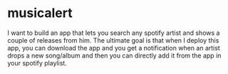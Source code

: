 # musicalert
I want to build an app that lets you search any spotify artist and shows a couple of releases from him. The ultimate goal is that when I deploy this app, you can download the app and you get a notification when an artist drops a new song/album and then you can directly add it from the app in your spotify playlist.
